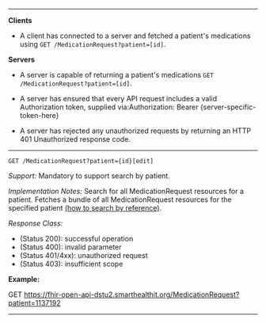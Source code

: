 

-------------------------

**Clients**

-  A client has connected to a server and fetched a patient's medications using `GET /MedicationRequest?patient=[id]`.


**Servers**

- A server is capable of returning a patient's medications `GET /MedicationRequest?patient=[id]`.


- A server has ensured that every API request includes a valid Authorization token, supplied via:Authorization: Bearer {server-specific-token-here}
- A server has rejected any unauthorized requests by returning an HTTP 401 Unauthorized response code.

-----------

`GET /MedicationRequest?patient={id}[edit]`

*Support:* Mandatory to support search by patient.

*Implementation Notes:*  Search for all MedicationRequest resources for a patient. Fetches a bundle of all MedicationRequest resources for the specified patient  [(how to search by reference)].



*Response Class:*

-   (Status 200): successful operation
-   (Status 400): invalid parameter
-   (Status 401/4xx): unauthorized request
-   (Status 403): insufficient scope

**Example:**

GET https://fhir-open-api-dstu2.smarthealthit.org/MedicationRequest?patient=1137192

-----------

  [(how to search by reference)]: http://hl7.org/fhir/DSTU2/search.html#reference
  [(how to search by token)]: http://hl7.org/fhir/DSTU2/search.html#token
  [Composite Search Parameters]: http://build.fhir.org/search.html#combining
  [(how to search by date)]: http://hl7.org/fhir/DSTU2/search.html#date
